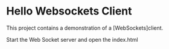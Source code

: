# Hello Websockets Client 
This project contains a demonstration of a  [WebSockets]client. 

Start the Web Socket server  and open the index.html
